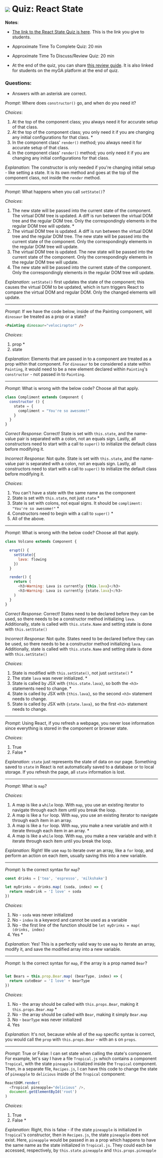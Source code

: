 # ![](https://ga-dash.s3.amazonaws.com/production/assets/logo-9f88ae6c9c3871690e33280fcf557f33.png) Quiz: React State #

**Notes**:
- [The link to the React State Quiz is here](https://ga-instruction-sandbox.herokuapp.com/?lessonURL=https://ga-instruction.s3.amazonaws.com/json/REACT/unit-2/unit2-quiz.json). This is the link you give to students.

- Approximate Time To Complete Quiz: 20 min

- Approximate Time To Discuss/Review Quiz: 20 min

- At the end of the quiz, you can share [this review guide](https://git.generalassemb.ly/react-development/react-development-course-materials/blob/master/Additional%20Resources/Review%20Guides/react-state-review-guide.md). It is also linked for students on the myGA platform at the end of quiz.

### Questions:
- Answers with an asterisk are correct.

_Prompt_: Where does `constructor()` go, and when do you need it?


_Choices_:

1. At the top of the component class; you always need it for accurate setup of that class.
2. At the top of the component class; you only need it if you are changing any initial configurations for that class. *
3. In the component class' `render()` method; you always need it for accurate setup of that class.
4. In the component class' `render()` method;  you only need it if you are changing any initial configurations for that class.


_Explanation_:  The constructor is only needed if you're changing initial setup - like setting a state. It is its own method and goes at the top of the component class, not inside the `render` method.

-----------------------------------

_Prompt_: What happens when you call `setState()`?

_Choices_:

1. The new state will be passed into the current state of the component. The virtual DOM tree is updated. A diff is run between the virtual DOM tree and the regular DOM tree. Only the correspondingly elements in the regular DOM tree will update. *
2. The virtual DOM tree is updated. A diff is run between the virtual DOM tree and the regular DOM tree. The new state will be passed into the current state of the component. Only the correspondingly elements in the regular DOM tree will update.
3. The virtual DOM tree is updated. The new state will be passed into the current state of the component. Only the correspondingly elements in the regular DOM tree will update.
4. The new state will be passed into the current state of the component. Only the correspondingly elements in the regular DOM tree will update.

_Explanation_:  `setState()` first updates the state of the component; this causes the virtual DOM to be updated, which in turn triggers React to compare the virtual DOM and regular DOM. Only the changed elements will update.

-----------------------------------

_Prompt_:  If we have the code below, inside of the Painting component, will `dinosaur` be treated as a prop or a state?

```html
<Painting dinosaur="velociraptor" />
```

_Choices_:

1. prop *
2. state

_Explanation_: Elements that are passed in to a component are treated as a prop within that component. For `dinosaur` to be considered a state within `Painting`, it would need to be a new element declared within `Painting`'s `constructor` - not passed in to `Painting`.

----------------------------------

_Prompt_: What is wrong with the below code? Choose all that apply.

```js
class Compliment extends Component {
  constructor () {
    state = {
      compliment = "You're so awesome!"
    }
  }
}
```

_Correct Response_:  Correct! State is set with `this.state`, and the name-value pair is separated with a colon, not an equals sign. Lastly, all constructors need to start with a call to `super()` to initialize the default class before modifying it.

_Incorrect Response_: Not quite. State is set with `this.state`, and the name-value pair is separated with a colon, not an equals sign. Lastly, all constructors need to start with a call to `super()` to initialize the default class before modifying it.

_Choices_:

1. You can't have a state with the same name as the component
2. State is set with `this.state`, not just `state` *
3. State is set with colons, not equal signs. It should be `compliment: "You're so awesome!"` *
4. Constructors need to begin with a call to `super()` *
5. All of the above.

----------------------------------

_Prompt_: What is wrong with the below code? Choose all that apply.

```js
class Volcano extends Component {

  erupt() {
    setState({
      lava: flowing
    })
  }

  render() {
    return (
      <h3>Warning: Lava is currently {this.lava}</h3>
      <h3>Warning: Lava is currently {state.lava}</h3>
    )
  }
}

```

_Correct Response_:  Correct! States need to be declared before they can be used, so there needs to be a constructor method initializing `lava`. Additionally, state is called with `this.state.Name` and setting state is done with `this.setState()`

_Incorrect Response_:  Not quite. States need to be declared before they can be used, so there needs to be a constructor method initializing `lava`. Additionally, state is called with `this.state.Name` and setting state is done with `this.setState()`


_Choices_:

1. State is modified with `this.setState()`, not just `setState()` *
2. The state `lava` was never initialized. *
3. State is called by JSX with `{this.state.lava}`, so both the `<h3>` statements need to change. *
4. State is called by JSX with `{this.lava}`, so the second `<h3>` statement needs to change.
5. State is called by JSX with `{state.lava}`, so the first `<h3>` statement needs to change.


-----------------------------------

_Prompt_: Using React, if you refresh a webpage, you never lose information since everything is stored in the component or browser state.

_Choices_:

1. True
2. False *

_Explanation_: `state` just represents the state of data on our page. Something saved to `state` in React is not automatically saved to a database or to local storage. If you refresh the page, all `state` information is lost.

----------------------------------

_Prompt_:  What is `map`?

_Choices_:

1. A map is like a `while` loop. With `map`, you use an existing iterator to navigate through each item until you break the loop.
2. A map is like a `for` loop. With `map`, you use an existing iterator to navigate through each item in an array.
3. A map is like a `for` loop. With `map`, you make a new variable and with it iterate through each item in an array. *
4. A map is like a `while` loop. With `map`, you make a new variable and with it iterate through each item until you break the loop.

_Explanation_:  Right! We use `map` to iterate over an array, like a `for` loop, and perform an action on each item, usually saving this into a new variable.

-----------------------------------

_Prompt_:  Is the correct syntax for `map`?

```js
const drinks = ['tea', 'espresso', 'milkshake']

let myDrinks = drinks.map( (soda, index) => {
  return newDrink = 'I love' + soda
})
```

_Choices_:

1. No - `soda` was never initialized
2. No - `index` is a keyword and cannot be used as a variable
3. No - the first line of the function should be `let myDrinks = map( (drinks, index)`
4. Yes *

_Explanation_:  Yes! This is a perfectly valid way to use `map` to iterate an array, modify it, and save the modified array into a new variable.

----------------------------------

_Prompt_:  Is the correct syntax for `map`, if the array is a prop named `Bear`?

```js

let Bears = this.prop.Bear.map( (bearType, index) => {
  return cuteBear = 'I love' + bearType
})
```

_Choices_:

1. No - the array should be called with `this.props.Bear`, making it `this.props.Bear.map` *
2. No - the array should be called with `Bear`, making it simply `Bear.map`
3. No - `bearType` was never initialized
4. Yes

_Explanation_:  It's not, because while all of the `map` specific syntax is correct, you would call the `prop` with `this.props.Bear` - with an s on `props`.

----------------------------------

_Prompt_:  True or False: I can set state when calling the state's component. For example, let's say I have a file `Tropical.js` which contains a component `Tropical`, with the state `pineapple` initialized inside the `Tropical` component. Then, in a separate file, `Recipes.js`, I can have this code to change the state of `pineapple` to `delicious` inside of the `Tropical` component:

```js
ReactDOM.render(
  <Tropical pineapple="delicious" />,
  document.getElementById('root')
)
```

_Choices_:

1. True
2. False *

_Explanation_:  Right, this is false - if the state `pineapple` is initialized in `Tropical`'s constructor, then in `Recipes.js`, the state `pineapple` does not exist. Here, `pineapple` would be passed in as a prop which happens to have the same name as the state initialized in `Tropical.js`. They could each be accessed, respectively, by `this.state.pineapple` and `this.props.pineapple`



